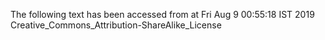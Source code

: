 The following text has been accessed from at Fri Aug 9 00:55:18 IST 2019
Creative_Commons_Attribution-ShareAlike_License
